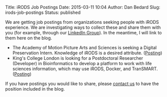 Title: iRODS Job Postings
Date: 2015-03-11 10:04
Author: Dan Bedard
Slug: irods-job-postings
Status: published

We are getting job postings from organizations seeking people with iRODS
experience. We are investigating ways to collect these and share them
with you (for example, through our [LinkedIn
Group](https://www.linkedin.com/grp/home?gid=8162245)). In the meantime,
I will link to them here on the blog.

-   The Academy of Motion Picture Arts and Sciences is seeking a Digital
    Preservation Intern. Knowledge of iRODS is a desired attribute.
    ([Posting](http://irods.org/6s3a))
-   King's College London is looking for a Postdoctoral Researcher
    (Developer) in Bioinformatics to develop a platform to work with
    life sciences information, which may use iRODS, Docker, and
    TranSMART. ([Posting](http://irods.org/f04t))

If you have postings you would like to share, please [contact
us](http://irods.org/contact/ "Contact Us…") to have the position
included in the blog.
